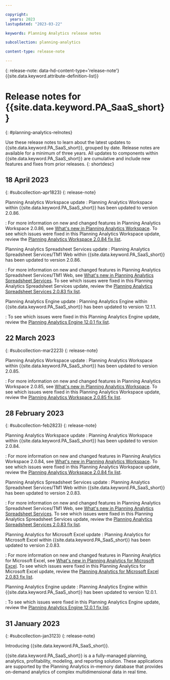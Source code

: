 ```yaml
---

copyright:
  years: 2023
lastupdated: "2023-03-22"

keywords: Planning Analytics release notes

subcollection: planning-analytics

content-type: release-note

---
```


{: release-note: data-hd-content-type='release-note'}
{{site.data.keyword.attribute-definition-list}}
<!-- You must add the release-note content type in your attribute definitions AND to each release note H2. This will ensure that the release note entry is pulled into the notifications library. -->

# Release notes for {{site.data.keyword.PA_SaaS_short}}

{: #planning-analytics-relnotes}

Use these release notes to learn about the latest updates to {{site.data.keyword.PA_SaaS_short}}, grouped by date. Release notes are available for a minimum of three years. All updates to components within {{site.data.keyword.PA_SaaS_short}} are cumulative and include new features and fixes from prior releases.
{: shortdesc}

<!--
## How should I set up my release notes page?
{: #relnotes-page-setup}
{: release-note}

* Use "Release notes for xxx" as your page title, where xxx is the short name with no trademarks.
* Name the file `release-notes.md` for URL readability.
* If you require multiple release notes files, group under a "Release Notes" topicgroup and use a unique name for each file.
* Add each release as an H2 or H3, depending on how frequently your service releases updates. If you release monthly or less, use an H2 for each entry. If you release several times a month, use an H2 with the month to group each H3 entry in that month.
* The first entry in your release notes file should introduce your service and reflect the release date of the service.
* Use a definition list entry for each update, change, or new item in that release.
* Set the `release-note` content type attribute definition at the top of your file.
* Set the `release-note` content type attribute on a new line following each H2 release entry.
* Do not repeat task steps. Summarize and link to task topic.
* Do not include security bulletins or maintenance notifications in this file. There is a separate process for these types of notifications.

## What should I include in my release note entries?
{: #release-notes-content-include}
{: release-note}

Use a definition list to highlight each item covered in the release. Each entry should summarize the release details. You want to make sure you are not re-documenting information that is already available in documentation because then you'd have to maintain it in two places. If a more detailed explanation for the change exists out in a documentation page, then link out to the doc. For guidance on coding definition lists, [Definition lists](https://test.cloud.ibm.com/docs/writing?topic=writing-lists#definition-lists).

Because this content is single-sourced and pulled into the Status UI, you can only include the following markup in your definition list entries: paragraph, ordered list item, unordered list item, code phrase, links, keyrefs, bold, and italics. Any other markup is not supported.

For guidance on what to include on this page, review [Release notes guidance](https://test.cloud.ibm.com/docs/writing?topic=writing-releasenotes). -->

## 18 April 2023

{: #subcollection-apr1823}
{: release-note}

Planning Analytics Workspace update
:   Planning Analytics Workspace within {{site.data.keyword.PA_SaaS_short}} has been updated to version 2.0.86.

:   For more information on new and changed features in Planning Analytics Workspace 2.0.86, see [What's new in Planning Analytics Workspace](https://www.ibm.com/docs/en/planning-analytics/2.0.0?topic=wnipaw-2086-whats-new-april-18-2023). To see which issues were fixed in this Planning Analytics Workspace update, review the [Planning Analytics Workspace 2.0.84 fix list](https://www.ibm.com/support/pages/system/files/inline-files/ibm_fixlist_planning_analytics_workspace_2086_sc.pdf).

Planning Analytics Spreadsheet Services update
:   Planning Analytics Spreadsheet Services/TM1 Web within {{site.data.keyword.PA_SaaS_short}} has been updated to version 2.0.86.

:   For more information on new and changed features in Planning Analytics Spreadsheet Services/TM1 Web, see [What's new in Planning Analytics Spreadsheet Services](https://www.ibm.com/docs/en/planning-analytics/2.0.0?topic=wnitw-2086-feature-updates-april-11-2023). To see which issues were fixed in this Planning Analytics Spreadsheet Services update, review the [Planning Analytics Spreadsheet Services 2.0.83 fix list](https://www.ibm.com/support/pages/system/files/inline-files/ibm_fixlist_planning_analytics_spreadsheet_services_2086_sc.pdf).

Planning Analytics Engine update
:   Planning Analytics Engine within {{site.data.keyword.PA_SaaS_short}} has been updated to version 12.1.1.

:   To see which issues were fixed in this Planning Analytics Engine update, review the [Planning Analytics Engine 12.0.1 fix list](https://www.ibm.com/support/pages/system/files/inline-files/ibm_fixlist_planning_analytics_engine_1211.pdf).

## 22 March 2023

{: #subcollection-mar2223}
{: release-note}

Planning Analytics Workspace update
:   Planning Analytics Workspace within {{site.data.keyword.PA_SaaS_short}} has been updated to version 2.0.85.

:   For more information on new and changed features in Planning Analytics Workspace 2.0.85, see [What's new in Planning Analytics Workspace](https://www.ibm.com/docs/en/planning-analytics/2.0.0?topic=wnipaw-2085-whats-new-march-22-2023). To see which issues were fixed in this Planning Analytics Workspace update, review the [Planning Analytics Workspace 2.0.85 fix list](https://www.ibm.com/support/pages/system/files/inline-files/ibm_fixlist_planning_analytics_workspace_2085_sc.pdf).

## 28 February 2023

{: #subcollection-feb2823}
{: release-note}

Planning Analytics Workspace update
:   Planning Analytics Workspace within {{site.data.keyword.PA_SaaS_short}} has been updated to version 2.0.84.

:   For more information on new and changed features in Planning Analytics Workspace 2.0.84, see [What's new in Planning Analytics Workspace](https://www.ibm.com/docs/en/planning-analytics/2.0.0?topic=wnipaw-2084-whats-new-february-16-2023). To see which issues were fixed in this Planning Analytics Workspace update, review the [Planning Analytics Workspace 2.0.84 fix list](https://www.ibm.com/support/pages/system/files/inline-files/ibm_fixlist_planning_analytics_workspace_2084_sc.pdf).

Planning Analytics Spreadsheet Services update
:   Planning Analytics Spreadsheet Services/TM1 Web within {{site.data.keyword.PA_SaaS_short}} has been updated to version 2.0.83.

:   For more information on new and changed features in Planning Analytics Spreadsheet Services/TM1 Web, see [What's new in Planning Analytics Spreadsheet Services](https://www.ibm.com/docs/en/planning-analytics/2.0.0?topic=web-2083-feature-updates-february-17-2023). To see which issues were fixed in this Planning Analytics Spreadsheet Services update, review the [Planning Analytics Spreadsheet Services 2.0.83 fix list](https://www.ibm.com/support/pages/system/files/inline-files/ibm_fixlist_planning_analytics_spreadsheet_services_2083_sc-1.pdf).

Planning Analytics for Microsoft Excel update
:   Planning Analytics for Microsoft Excel within {{site.data.keyword.PA_SaaS_short}} has been updated to version 2.0.83.

:   For more information on new and changed features in Planning Analytics for Microsoft Excel, see [What's new in Planning Analytics for Microsoft Excel](https://www.ibm.com/docs/en/planning-analytics/2.0.0?topic=excel-2083-feature-updates-february-10-2023). To see which issues were fixed in this Planning Analytics for Microsoft Excel update, review the [Planning Analytics for Microsoft Excel 2.0.83 fix list](https://www.ibm.com/support/pages/system/files/inline-files/ibm_fixlist_planning_analytics_for_msexcel_2083_sc.pdf).

Planning Analytics Engine update
:   Planning Analytics Engine within {{site.data.keyword.PA_SaaS_short}} has been updated to version 12.0.1.

:   To see which issues were fixed in this Planning Analytics Engine update, review the [Planning Analytics Engine 12.0.1 fix list](https://www.ibm.com/support/pages/system/files/inline-files/ibm_fixlist_planning_analytics_engine_1201.pdf).

## 31 January 2023

{: #subcollection-jan3123}
{: release-note}

Introducing {{site.data.keyword.PA_SaaS_short}}.

{{site.data.keyword.PA_SaaS_short}} is a a fully-managed planning, analytics, profitability, modeling, and reporting solution. These applications are supported by the Planning Analytics in-memory database that provides on-demand analytics of complex multidimensional data in real time.
